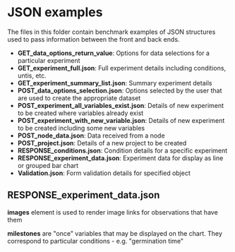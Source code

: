 # JSON examples

The files in this folder contain benchmark examples of JSON structures used to pass information between the front and back ends.

* **GET_data_options_return_value**: Options for data selections for a particular experiment
* **GET_experiment_full.json**: Full experiment details including conditions, untis, etc.
* **GET_experiment_summary_list.json**: Summary experiment details
* **POST_data_options_selection.json**: Options selected by the user that are used to create the appropriate dataset
* **POST_experiment_all_variables_exist.json**: Details of new experiment to be created where variables already exist
* **POST_experiment_with_new_variable.json**: Details of new experiment to be created including some new variables
* **POST_node_data.json**: Data received from a node
* **POST_project.json**: Details of a new project to be created
* **RESPONSE_conditions.json**: Condition details for a specific experiment
* **RESPONSE_experiment_data.json**: Experiment data for display as line or grouped bar chart
* **Validation.json**: Form validation details for specified object



## RESPONSE_experiment_data.json

**images** element is used to render image links for observations that have them

**milestones** are "once" variables that may be displayed on the chart. They correspond to particular conditions - e.g. "germination time"
